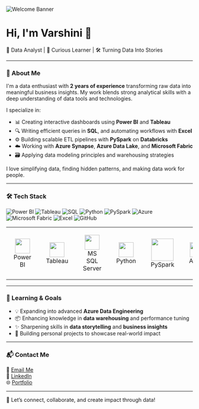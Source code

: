 <!-- Banner -->
![Welcome Banner](assets/varshini-header.png)

# Hi, I'm Varshini 👋

💼 Data Analyst | 🧠 Curious Learner | 🛠️ Turning Data Into Stories

---

### 🚀 About Me

I'm a data enthusiast with **2 years of experience** transforming raw data into meaningful business insights. My work blends strong analytical skills with a deep understanding of data tools and technologies.

I specialize in:

- 📊 Creating interactive dashboards using **Power BI** and **Tableau**
- 🔍 Writing efficient queries in **SQL**, and automating workflows with **Excel**
- ⚙️ Building scalable ETL pipelines with **PySpark** on **Databricks**
- ☁️ Working with **Azure Synapse**, **Azure Data Lake**, and **Microsoft Fabric**
- 🗃️ Applying data modeling principles and warehousing strategies

I love simplifying data, finding hidden patterns, and making data work for people.

---

### 🛠️ Tech Stack

![Power BI](https://img.shields.io/badge/Power%20BI-F2C811?style=for-the-badge)
![Tableau](https://img.shields.io/badge/Tableau-E97627?style=for-the-badge)
![SQL](https://img.shields.io/badge/SQL-4479A1?style=for-the-badge)
![Python](https://img.shields.io/badge/Python-3776AB?style=for-the-badge)
![PySpark](https://img.shields.io/badge/PySpark-E25A1C?style=for-the-badge)
![Azure](https://img.shields.io/badge/Azure-0078D4?style=for-the-badge)
![Microsoft Fabric](https://img.shields.io/badge/Microsoft%20Fabric-9146FF?style=for-the-badge)
![Excel](https://img.shields.io/badge/Excel-217346?style=for-the-badge)
![GitHub](https://img.shields.io/badge/GitHub-181717?style=for-the-badge)

<table>
  <tr>
    <td align="center" style="padding: 20px;">
      <img src="https://uxwing.com/wp-content/themes/uxwing/download/brands-and-social-media/power-bi-icon.png" width="40"/><br/>Power BI
    </td>
    <td align="center" style="padding: 20px;">
      <img src="https://cdn.worldvectorlogo.com/logos/tableau-software.svg" width="40"/><br/>Tableau
    </td>
    <td align="center" style="padding: 20px;">
      <img src="https://uxwing.com/wp-content/themes/uxwing/download/brands-and-social-media/sql-server-icon.png" width="40"/><br/>MS SQL Server
    </td>
    <td align="center" style="padding: 20px;">
      <img src="https://cdn.jsdelivr.net/gh/devicons/devicon/icons/python/python-original.svg" width="40"/><br/>Python
    </td>
    <td align="center" style="padding: 20px;">
      <img src="https://upload.wikimedia.org/wikipedia/commons/f/f3/Apache_Spark_logo.svg" width="60"/><br/>PySpark
    </td>
    <td align="center" style="padding: 20px;">
      <img src="https://cdn.jsdelivr.net/gh/devicons/devicon/icons/azure/azure-original.svg" width="40"/><br/>Azure
    </td>
    <td align="center" style="padding: 20px;">
      <img src="https://learn.microsoft.com/en-us/fabric/media/fabric-icon.png" width="40"/><br/>Microsoft Fabric
    </td>
    <td align="center" style="padding: 20px;">
      <img src="https://uxwing.com/wp-content/themes/uxwing/download/brands-and-social-media/microsoft-excel-icon.png" width="40"/><br/>Excel
    </td>
    <td align="center" style="padding: 20px;">
      <img src="https://cdn.jsdelivr.net/gh/devicons/devicon/icons/github/github-original.svg" width="40"/><br/>GitHub
    </td>
    <td align="center" style="padding: 20px;">
      <img src="https://upload.wikimedia.org/wikipedia/commons/6/63/Databricks_Logo.png" width="60"/><br/>Databricks
    </td>
  </tr>
</table>

---

### 🌱 Learning & Goals

- 💡 Expanding into advanced **Azure Data Engineering**
- 📦 Enhancing knowledge in **data warehousing** and performance tuning
- ✨ Sharpening skills in **data storytelling** and **business insights**
- 🚀 Building personal projects to showcase real-world impact

---

### 📬 Contact Me

📧 [Email Me](mailto:varshini042@gmail.com)  
🔗 [LinkedIn](https://www.linkedin.com/in/varshini-sreeramsetty)  
🌐 [Portfolio](https://varshini-vistas-portfolio.lovable.app)

---

🚀 Let’s connect, collaborate, and create impact through data!
